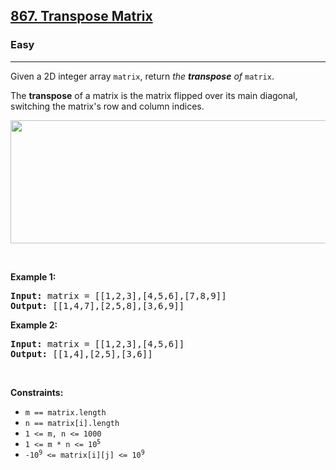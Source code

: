 <h2><a href="https://leetcode.com/problems/transpose-matrix/">867. Transpose Matrix</a></h2><h3>Easy</h3><hr><div><p>Given a 2D integer array <code data-copier-init="true">matrix</code>, return <em>the <strong>transpose</strong> of</em> <code data-copier-init="true">matrix</code>.</p>

<p>The <strong>transpose</strong> of a matrix is the matrix flipped over its main diagonal, switching the matrix's row and column indices.</p>

<p><img alt="" src="https://assets.leetcode.com/uploads/2021/02/10/hint_transpose.png" style="width: 600px; height: 197px;"></p>

<p>&nbsp;</p>
<p><strong>Example 1:</strong></p>

<pre data-copier-init="true"><strong>Input:</strong> matrix = [[1,2,3],[4,5,6],[7,8,9]]
<strong>Output:</strong> [[1,4,7],[2,5,8],[3,6,9]]
</pre>

<p><strong>Example 2:</strong></p>

<pre data-copier-init="true"><strong>Input:</strong> matrix = [[1,2,3],[4,5,6]]
<strong>Output:</strong> [[1,4],[2,5],[3,6]]
</pre>

<p>&nbsp;</p>
<p><strong>Constraints:</strong></p>

<ul>
	<li><code data-copier-init="true">m == matrix.length</code></li>
	<li><code data-copier-init="true">n == matrix[i].length</code></li>
	<li><code data-copier-init="true">1 &lt;= m, n &lt;= 1000</code></li>
	<li><code data-copier-init="true">1 &lt;= m * n &lt;= 10<sup>5</sup></code></li>
	<li><code data-copier-init="true">-10<sup>9</sup> &lt;= matrix[i][j] &lt;= 10<sup>9</sup></code></li>
</ul>
</div>